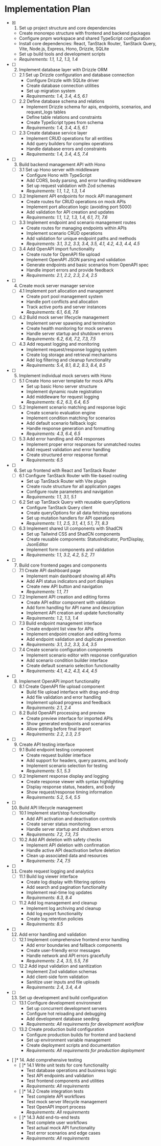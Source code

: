 # Implementation Plan

- [x] 1. Set up project structure and core dependencies
  - Create monorepo structure with frontend and backend packages
  - Configure pnpm workspace and shared TypeScript configuration
  - Install core dependencies: React, TanStack Router, TanStack Query, Vite, Node.js, Express, Hono, Drizzle, SQLite
  - Set up build tools and development scripts
  - _Requirements: 1.1, 1.2, 1.3, 1.4_

- [ ] 2. Implement database layer with Drizzle ORM
  - [ ] 2.1 Set up Drizzle configuration and database connection
    - Configure Drizzle with SQLite driver
    - Create database connection utilities
    - Set up migration system
    - _Requirements: 1.4, 3.4, 4.5, 6.1_
  - [ ] 2.2 Define database schema and relations
    - Implement Drizzle schema for apis, endpoints, scenarios, and request_logs tables
    - Define table relations and constraints
    - Create TypeScript types from schema
    - _Requirements: 1.4, 3.4, 4.5, 6.1_
  - [ ] 2.3 Create database service layer
    - Implement CRUD operations for all entities
    - Add query builders for complex operations
    - Handle database errors and constraints
    - _Requirements: 1.4, 3.4, 4.5, 7.4_

- [ ] 3. Build backend management API with Hono
  - [ ] 3.1 Set up Hono server with middleware
    - Configure Hono with TypeScript
    - Add CORS, body parsing, and error handling middleware
    - Set up request validation with Zod schemas
    - _Requirements: 1.1, 1.2, 1.3, 1.4_
  - [ ] 3.2 Implement API endpoints for mock API management
    - Create routes for CRUD operations on mock APIs
    - Implement port allocation logic (avoiding port 5000)
    - Add validation for API creation and updates
    - _Requirements: 1.1, 1.2, 1.3, 1.4, 6.1, 7.1, 7.6_
  - [ ] 3.3 Implement endpoint and scenario management routes
    - Create routes for managing endpoints within APIs
    - Implement scenario CRUD operations
    - Add validation for unique endpoint paths and methods
    - _Requirements: 3.1, 3.2, 3.3, 3.4, 3.5, 4.1, 4.2, 4.3, 4.4, 4.5_
  - [ ] 3.4 Add OpenAPI import functionality
    - Create route for OpenAPI file upload
    - Implement OpenAPI JSON parsing and validation
    - Generate endpoints and basic scenarios from OpenAPI spec
    - Handle import errors and provide feedback
    - _Requirements: 2.1, 2.2, 2.3, 2.4, 2.5_

- [ ] 4. Create mock server manager service
  - [ ] 4.1 Implement port allocation and management
    - Create port pool management system
    - Handle port conflicts and allocation
    - Track active ports and server instances
    - _Requirements: 6.1, 6.6, 7.6_
  - [ ] 4.2 Build mock server lifecycle management
    - Implement server spawning and termination
    - Create health monitoring for mock servers
    - Handle server startup and shutdown errors
    - _Requirements: 6.2, 6.6, 7.2, 7.3, 7.5_
  - [ ] 4.3 Add request logging and monitoring
    - Implement request/response logging system
    - Create log storage and retrieval mechanisms
    - Add log filtering and cleanup functionality
    - _Requirements: 5.4, 8.1, 8.2, 8.3, 8.4, 8.5_

- [ ] 5. Implement individual mock servers with Hono
  - [ ] 5.1 Create Hono server template for mock APIs
    - Set up basic Hono server structure
    - Implement dynamic route registration
    - Add middleware for request logging
    - _Requirements: 6.2, 6.3, 6.4, 6.5_
  - [ ] 5.2 Implement scenario matching and response logic
    - Create scenario evaluation engine
    - Implement condition matching for scenarios
    - Add default scenario fallback logic
    - Handle response generation and formatting
    - _Requirements: 4.3, 6.4, 6.5_
  - [ ] 5.3 Add error handling and 404 responses
    - Implement proper error responses for unmatched routes
    - Add request validation and error handling
    - Create structured error response format
    - _Requirements: 6.5_

- [ ] 6. Set up frontend with React and TanStack Router
  - [ ] 6.1 Configure TanStack Router with file-based routing
    - Set up TanStack Router with Vite plugin
    - Create route structure for all application pages
    - Configure route parameters and navigation
    - _Requirements: 1.1, 3.1, 5.1_
  - [ ] 6.2 Set up TanStack Query with reusable queryOptions
    - Configure TanStack Query client
    - Create queryOptions for all data fetching operations
    - Set up mutation handlers for API operations
    - _Requirements: 1.1, 2.5, 3.1, 4.1, 5.1, 7.1, 8.3_
  - [ ] 6.3 Implement shared UI components with ShadCN
    - Set up Tailwind CSS and ShadCN components
    - Create reusable components: StatusIndicator, PortDisplay, JsonEditor
    - Implement form components and validation
    - _Requirements: 1.1, 3.2, 4.2, 5.2, 7.1_

- [ ] 7. Build core frontend pages and components
  - [ ] 7.1 Create API dashboard page
    - Implement main dashboard showing all APIs
    - Add API status indicators and port displays
    - Create new API button and navigation
    - _Requirements: 1.1, 7.1_
  - [ ] 7.2 Implement API creation and editing forms
    - Create API editor component with validation
    - Add form handling for API name and description
    - Implement API creation and update functionality
    - _Requirements: 1.2, 1.3, 1.4_
  - [ ] 7.3 Build endpoint management interface
    - Create endpoint list view for APIs
    - Implement endpoint creation and editing forms
    - Add endpoint validation and duplicate prevention
    - _Requirements: 3.1, 3.2, 3.3, 3.4, 3.5_
  - [ ] 7.4 Create scenario configuration components
    - Implement scenario editor with response configuration
    - Add scenario condition builder interface
    - Create default scenario selection functionality
    - _Requirements: 4.1, 4.2, 4.3, 4.4, 4.5_

- [ ] 8. Implement OpenAPI import functionality
  - [ ] 8.1 Create OpenAPI file upload component
    - Build file upload interface with drag-and-drop
    - Add file validation and error handling
    - Implement upload progress and feedback
    - _Requirements: 2.1, 2.4_
  - [ ] 8.2 Build OpenAPI processing and preview
    - Create preview interface for imported APIs
    - Show generated endpoints and scenarios
    - Allow editing before final import
    - _Requirements: 2.2, 2.3, 2.5_

- [ ] 9. Create API testing interface
  - [ ] 9.1 Build endpoint testing component
    - Create request builder interface
    - Add support for headers, query params, and body
    - Implement scenario selection for testing
    - _Requirements: 5.1, 5.3_
  - [ ] 9.2 Implement response display and logging
    - Create response viewer with syntax highlighting
    - Display response status, headers, and body
    - Show request/response timing information
    - _Requirements: 5.2, 5.4, 5.5_

- [ ] 10. Build API lifecycle management
  - [ ] 10.1 Implement start/stop functionality
    - Add API activation and deactivation controls
    - Create server status monitoring
    - Handle server startup and shutdown errors
    - _Requirements: 7.2, 7.3, 7.5_
  - [ ] 10.2 Add API deletion with safety checks
    - Implement API deletion with confirmation
    - Handle active API deactivation before deletion
    - Clean up associated data and resources
    - _Requirements: 7.4, 7.5_

- [ ] 11. Create request logging and analytics
  - [ ] 11.1 Build log viewer interface
    - Create log display with filtering options
    - Add search and pagination functionality
    - Implement real-time log updates
    - _Requirements: 8.3, 8.4_
  - [ ] 11.2 Add log management and cleanup
    - Implement log archiving and cleanup
    - Add log export functionality
    - Create log retention policies
    - _Requirements: 8.5_

- [ ] 12. Add error handling and validation
  - [ ] 12.1 Implement comprehensive frontend error handling
    - Add error boundaries and fallback components
    - Create user-friendly error messages
    - Handle network and API errors gracefully
    - _Requirements: 2.4, 3.5, 5.5, 7.6_
  - [ ] 12.2 Add input validation and sanitization
    - Implement Zod validation schemas
    - Add client-side form validation
    - Sanitize user inputs and file uploads
    - _Requirements: 2.4, 3.4, 4.4_

- [ ] 13. Set up development and build configuration
  - [ ] 13.1 Configure development environment
    - Set up concurrent development servers
    - Configure hot reloading and debugging
    - Add development database seeding
    - _Requirements: All requirements for development workflow_
  - [ ] 13.2 Create production build configuration
    - Configure production builds for frontend and backend
    - Set up environment variable management
    - Create deployment scripts and documentation
    - _Requirements: All requirements for production deployment_

- [ ]* 14. Add comprehensive testing
  - [ ]* 14.1 Write unit tests for core functionality
    - Test database operations and business logic
    - Test API endpoints and validation
    - Test frontend components and utilities
    - _Requirements: All requirements_
  - [ ]* 14.2 Create integration tests
    - Test complete API workflows
    - Test mock server lifecycle management
    - Test OpenAPI import process
    - _Requirements: All requirements_
  - [ ]* 14.3 Add end-to-end tests
    - Test complete user workflows
    - Test actual mock API functionality
    - Test error scenarios and edge cases
    - _Requirements: All requirements_